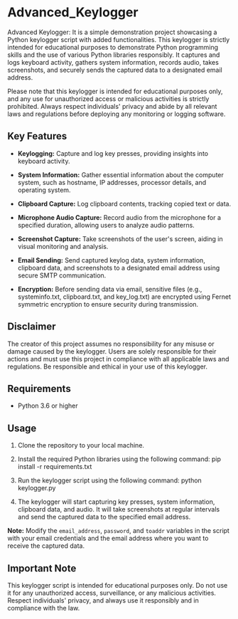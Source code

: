 # Advanced_Keylogger

Advanced Keylogger: It is a simple demonstration project showcasing a Python keylogger script with added functionalities. This keylogger is strictly intended for educational purposes to demonstrate Python programming skills and the use of various Python libraries responsibly. It captures and logs keyboard activity, gathers system information, records audio, takes screenshots, and securely sends the captured data to a designated email address.

Please note that this keylogger is intended for educational purposes only, and any use for unauthorized access or malicious activities is strictly prohibited. Always respect individuals' privacy and abide by all relevant laws and regulations before deploying any monitoring or logging software.

## Key Features

- **Keylogging:** Capture and log key presses, providing insights into keyboard activity.

- **System Information:** Gather essential information about the computer system, such as hostname, IP addresses, processor details, and operating system.

- **Clipboard Capture:** Log clipboard contents, tracking copied text or data.

- **Microphone Audio Capture:** Record audio from the microphone for a specified duration, allowing users to analyze audio patterns.

- **Screenshot Capture:** Take screenshots of the user's screen, aiding in visual monitoring and analysis.

- **Email Sending:** Send captured keylog data, system information, clipboard data, and screenshots to a designated email address using secure SMTP communication.

- **Encryption:** Before sending data via email, sensitive files (e.g., systeminfo.txt, clipboard.txt, and key_log.txt) are encrypted using Fernet symmetric encryption to ensure security during transmission.

## Disclaimer

The creator of this project assumes no responsibility for any misuse or damage caused by the keylogger. Users are solely responsible for their actions and must use this project in compliance with all applicable laws and regulations. Be responsible and ethical in your use of this keylogger.

## Requirements

- Python 3.6 or higher

## Usage

1. Clone the repository to your local machine.

2. Install the required Python libraries using the following command:
   pip install -r requirements.txt
   
3. Run the keylogger script using the following command:
   python keylogger.py

4. The keylogger will start capturing key presses, system information, clipboard data, and audio. It will take screenshots at regular intervals and send the captured data to the specified email address.

**Note:** Modify the `email_address`, `password`, and `toaddr` variables in the script with your email credentials and the email address where you want to receive the captured data.

## Important Note

This keylogger script is intended for educational purposes only. Do not use it for any unauthorized access, surveillance, or any malicious activities. Respect individuals' privacy, and always use it responsibly and in compliance with the law.
